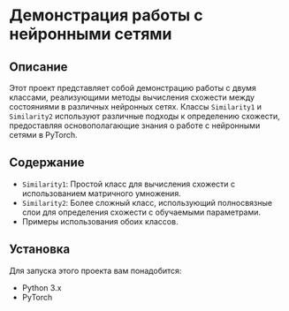 # Демонстрация работы с нейронными сетями  

## Описание  
Этот проект представляет собой демонстрацию работы с двумя классами, реализующими методы вычисления схожести между состояниями в различных нейронных сетях. 
Классы `Similarity1` и `Similarity2` используют различные подходы к определению схожести, предоставляя основополагающие знания о работе с нейронными сетями в PyTorch.  

## Содержание  
- `Similarity1`: Простой класс для вычисления схожести с использованием матричного умножения.  
- `Similarity2`: Более сложный класс, использующий полносвязные слои для определения схожести с обучаемыми параметрами.  
- Примеры использования обоих классов.    

## Установка  
Для запуска этого проекта вам понадобится:  
- Python 3.x  
- PyTorch 
